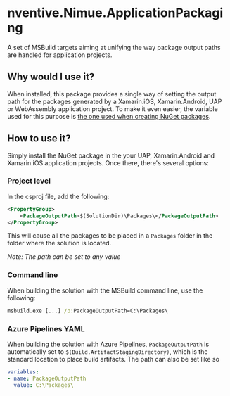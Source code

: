﻿# nventive.Nimue.ApplicationPackaging
A set of MSBuild targets aiming at unifying the way package output paths are handled for application projects.

## Why would I use it?
When installed, this package provides a single way of setting the output path for the packages generated by a Xamarin.iOS, Xamarin.Android, UAP or WebAssembly application project.
To make it even easier, the variable used for this purpose is [the one used when creating NuGet packages](https://docs.microsoft.com/en-us/dotnet/core/tools/csproj#packageoutputpath).

## How to use it?
Simply install the NuGet package in the your UAP, Xamarin.Android and Xamarin.iOS application projects. Once there, there's several options:

### Project level
In the csproj file, add the following:
```xml
<PropertyGroup>
    <PackageOutputPath>$(SolutionDir)\Packages\</PackageOutputPath>
</PropertyGroup>
```
This will cause all the packages to be placed in a `Packages` folder in the folder where the solution is located.

*Note: The path can be set to any value*

### Command line
When building the solution with the MSBuild command line, use the following:
```cmd
msbuild.exe [...] /p:PackageOutputPath=C:\Packages\
```

### Azure Pipelines YAML
When building the solution with Azure Pipelines, `PackageOutputPath` is automatically set to `$(Build.ArtifactStagingDirectory)`, which is the standard location to place build artifacts. The path can also be set like so
```yml
variables:
- name: PackageOutputPath
  value: C:\Packages\
```